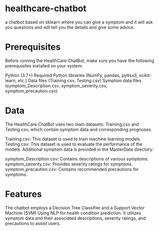 # healthcare-chatbot
a chatbot based on sklearn where you can give a symptom and it will ask you questions and will tell you the details and give some advice.

# Prerequisites
Before running the HealthCare ChatBot, make sure you have the following prerequisites installed on your system:

Python (3.7+)
Required Python libraries (NumPy, pandas, pyttsx3, scikit-learn, etc.)
Data files (Training.csv, Testing.csv)
Symptom data files (symptom_Description.csv, symptom_severity.csv, symptom_precaution.csv)


# Data
The HealthCare ChatBot uses two main datasets: Training.csv and Testing.csv, which contain symptom data and corresponding prognoses.

Training.csv: This dataset is used to train machine learning models.
Testing.csv: This dataset is used to evaluate the performance of the models.
Additional symptom data is provided in the MasterData directory:

symptom_Description.csv: Contains descriptions of various symptoms.
symptom_severity.csv: Provides severity ratings for symptoms.
symptom_precaution.csv: Contains recommended precautions for symptoms.

# Features
The chatbot employs a Decision Tree Classifier and a Support Vector Machine (SVM) Using NLP for health condition prediction.
It utilizes symptom data and their associated descriptions, severity ratings, and precautions to assist users.
